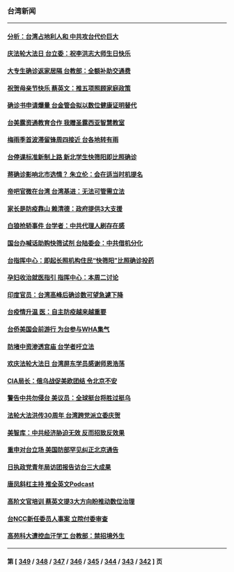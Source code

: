 ### 台湾新闻
---
#### [分析：台湾占地利人和 中共攻台代价巨大](../../pages/ncid1349361/n13727385.md) 
#### [庆法轮大法日 台立委：祝李洪志大师生日快乐](../../pages/ncid1349361/n13730336.md) 
#### [大专生确诊返家居隔 台教部：全额补助交通费](../../pages/ncid1349361/n13730345.md) 
#### [祝贺母亲节快乐 蔡英文：推五项照顾家庭政策](../../pages/ncid1349361/n13730355.md) 
#### [确诊书申请爆量 台金管会拟以数位健康证明替代](../../pages/ncid1349361/n13730357.md) 
#### [台美露资通教育合作 我赠圣露西亚智慧教室](../../pages/ncid1349361/n13730360.md) 
#### [梅雨季首波滞留锋周四接近 台各地转有雨](../../pages/ncid1349361/n13730363.md) 
#### [台停课标准新制上路 新北学生快筛阳即比照确诊](../../pages/ncid1349361/n13730365.md) 
#### [蒋确诊影响北市选情？ 朱立伦：会在适当时机提名](../../pages/ncid1349361/n13730377.md) 
#### [帝吧官微在台湾 台湾基进：无法可管需立法](../../pages/ncid1349361/n13730378.md) 
#### [家长是防疫靠山 赖清德：政府提供3大支援](../../pages/ncid1349361/n13730379.md) 
#### [白狼抢轿事件 台学者：中共代理人刷存在感](../../pages/ncid1349361/n13730268.md) 
#### [国台办喊话助购快筛试剂 台陆委会：中共借机分化](../../pages/ncid1349361/n13730248.md) 
#### [台指挥中心：即起长照机构住民“快筛阳”比照确诊投药](../../pages/ncid1349361/n13730249.md) 
#### [孕妇收治就医指引 指挥中心：本周二讨论](../../pages/ncid1349361/n13730250.md) 
#### [印度官员：台湾高峰后确诊数可望急遽下降](../../pages/ncid1349361/n13730254.md) 
#### [台疫情升温 医：自主防疫越来越重要](../../pages/ncid1349361/n13730256.md) 
#### [台侨美国会前游行 为台参与WHA集气](../../pages/ncid1349361/n13730218.md) 
#### [防堵中资渗透宫庙 台学者吁立法](../../pages/ncid1349361/n13730210.md) 
#### [欢庆法轮大法日 台湾屏东学员感谢师恩浩荡](../../pages/ncid1349361/n13730152.md) 
#### [CIA局长：俄乌战促美欧团结 令北京不安](../../pages/ncid1349361/n13729735.md) 
#### [警告中共勿侵台 美议员：全球挺台将胜过挺乌](../../pages/ncid1349361/n13729571.md) 
#### [法轮大法洪传30周年 台湾跨党派立委庆贺](../../pages/ncid1349361/n13729159.md) 
#### [美智库：中共经济胁迫无效 反而招致反效果](../../pages/ncid1349361/n13729147.md) 
#### [重申对台立场 美国防部罕见纠正北京通告](../../pages/ncid1349361/n13728959.md) 
#### [日执政党青年局访团报告访台三大成果](../../pages/ncid1349361/n13728638.md) 
#### [唐凤斜杠主持 推全英文Podcast](../../pages/ncid1349361/n13728860.md) 
#### [高阶文官培训 蔡英文提3大方向盼推动数位治理](../../pages/ncid1349361/n13728864.md) 
#### [台NCC新任委员人事案 立院付委审查](../../pages/ncid1349361/n13728863.md) 
#### [高苑科大遭控血汗学工 台教部：禁招境外生](../../pages/ncid1349361/n13728844.md) 

---
#### 第 [ [349](./349.md) / [348](./348.md) / [347](./347.md) / [346](./346.md) / [345](./345.md) / [344](./344.md) / [343](./343.md) / [342](./342.md) ] 页
